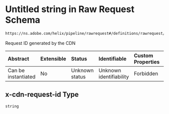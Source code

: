 # Untitled string in Raw Request Schema

```txt
https://ns.adobe.com/helix/pipeline/rawrequest#/definitions/rawrequest/properties/headers/properties/x-cdn-request-id
```

Request ID generated by the CDN

| Abstract            | Extensible | Status         | Identifiable            | Custom Properties | Additional Properties | Access Restrictions | Defined In                                                                |
| :------------------ | :--------- | :------------- | :---------------------- | :---------------- | :-------------------- | :------------------ | :------------------------------------------------------------------------ |
| Can be instantiated | No         | Unknown status | Unknown identifiability | Forbidden         | Allowed               | none                | [rawrequest.schema.json\*](rawrequest.schema.json "open original schema") |

## x-cdn-request-id Type

`string`
